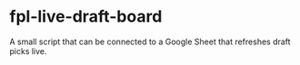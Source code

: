 # fpl-live-draft-board
A small script that can be connected to a Google Sheet that refreshes draft picks live.
